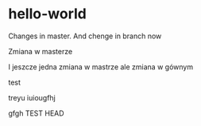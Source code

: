 # hello-world

Changes in master.
And chenge in branch now

Zmiana w masterze

I jeszcze jedna zmiana w mastrze ale zmiana w gównym

test

treyu iuiougfhj

gfgh TEST HEAD
